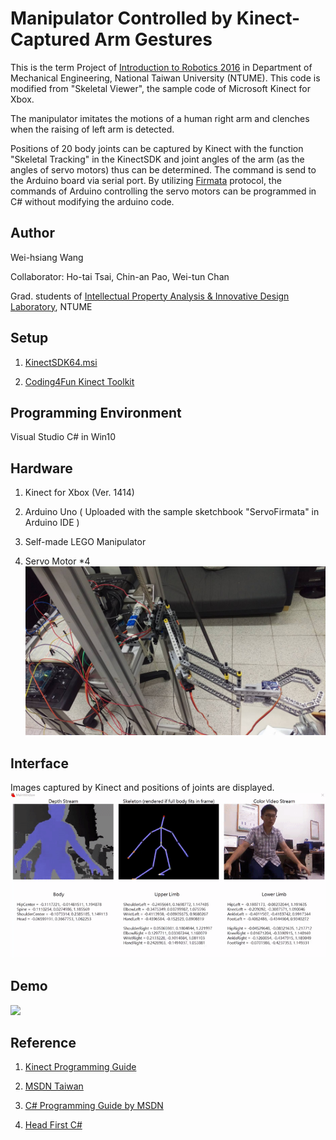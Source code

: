 # Manipulator Controlled by Kinect-Captured Arm Gestures
This is the term Project of [Introduction to Robotics 2016](https://nol.ntu.edu.tw/nol/coursesearch/print_table.php?course_id=522%20U1290&class=&dpt_code=5220&ser_no=50327&semester=105-1&lang=EN) in Department of Mechanical Engineering, National Taiwan University (NTUME). This code is modified from "Skeletal Viewer", the sample code of Microsoft Kinect for Xbox.

The manipulator imitates the motions of a human right arm and clenches when the raising of left arm is detected.  

Positions of 20 body joints can be captured by Kinect with the function "Skeletal Tracking" in the KinectSDK and joint angles of the arm (as the angles of servo motors) thus can be determined. The command is send to the Arduino board via serial port. By utilizing [Firmata](http://www.firmata.org/wiki/Main_Page) protocol, the commands of Arduino controlling the servo motors can be programmed in C# without modifying the arduino code. 

## Author
Wei-hsiang Wang

Collaborator: Ho-tai Tsai, Chin-an Pao, Wei-tun Chan

Grad. students of [Intellectual Property Analysis & Innovative Design Laboratory](http://iaid.me.ntu.edu.tw/), NTUME

## Setup
1. [KinectSDK64.msi](https://github.com/atosorigin/Kinect/blob/master/lib/Third%20Party/Microsoft%20Kinect%20SDK/KinectSDK64.msi)

2. [Coding4Fun Kinect Toolkit](https://c4fkinect.codeplex.com/releases/view/68333)

## Programming Environment
Visual Studio C# in Win10

## Hardware
1. Kinect for Xbox (Ver. 1414)

2. Arduino Uno ( Uploaded with the sample sketchbook "ServoFirmata" in Arduino IDE )

3. Self-made LEGO Manipulator

4. Servo Motor *4
![](/image/1.jpg) 

## Interface 
Images captured by Kinect and positions of joints are displayed.
![](/image/3.gif) 

## Demo
![](/image/123.gif) 

## Reference
1. [Kinect Programming Guide](http://research.microsoft.com/en-us/um/redmond/projects/kinectsdk/docs/ProgrammingGuide_KinectSDK.pdf)

2. [MSDN Taiwan](https://www.youtube.com/user/TWDevelopGirl/search?query=kinect)

3. [C# Programming Guide by MSDN](https://msdn.microsoft.com/en-us/library/67ef8sbd.aspx)

4. [Head First C#](http://shop.oreilly.com/product/0636920027812.do)
